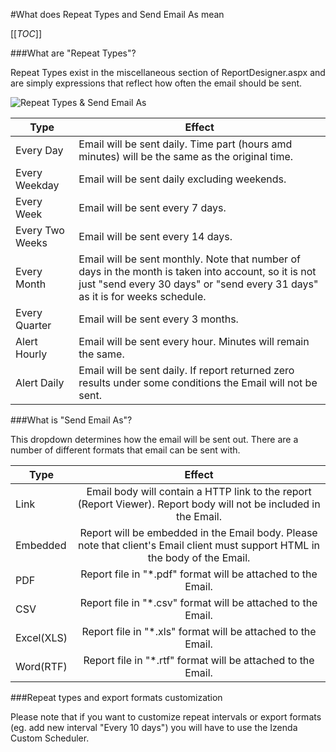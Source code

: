 #What does Repeat Types and Send Email As mean

[[_TOC_]]

###What are "Repeat Types"?

Repeat Types exist in the miscellaneous section of ReportDesigner.aspx and are simply expressions that reflect how often the email should be sent.

![Repeat Types & Send Email As](http://wiki.izenda.us/FAQ/FAQ/RepeatType_And_Link.png)

|Type|Effect|
|-------------|-------------|
|Every Day|Email will be sent daily. Time part (hours amd minutes) will be the same as the original time.|
|Every Weekday|Email will be sent daily excluding weekends.|
|Every Week|Email will be sent every 7 days.|
|Every Two Weeks|Email will be sent every 14 days.|
|Every Month|Email will be sent monthly. Note that number of days in the month is taken into account, so it is not just "send every 30 days" or "send every 31 days" as it is for weeks schedule.|
|Every Quarter|Email will be sent every 3 months.|
|Alert Hourly|Email will be sent every hour. Minutes will remain the same.|
|Alert Daily|Email will be sent daily. If report returned zero results under some conditions the Email will not be sent.|



###What is "Send Email As"?

This dropdown determines how the email will be sent out. There are a number of different formats that email can be sent with.

|Type|Effect|
| ------------- |:-------------:|
|Link|Email body will contain a HTTP link to the report (Report Viewer). Report body will not be included in the Email.|
|Embedded|Report will be embedded in the Email body. Please note that client's Email client must support HTML in the body of the Email.|
|PDF|Report file in "*.pdf" format will be attached to the Email.|
|CSV|Report file in "*.csv" format will be attached to the Email.|
|Excel(XLS)|Report file in "*.xls" format will be attached to the Email.|
|Word(RTF)|Report file in "*.rtf" format will be attached to the Email.|

###Repeat types and export formats customization

Please note that if you want to customize repeat intervals or export formats (eg. add new interval "Every 10 days") you will have to use the Izenda Custom Scheduler.
